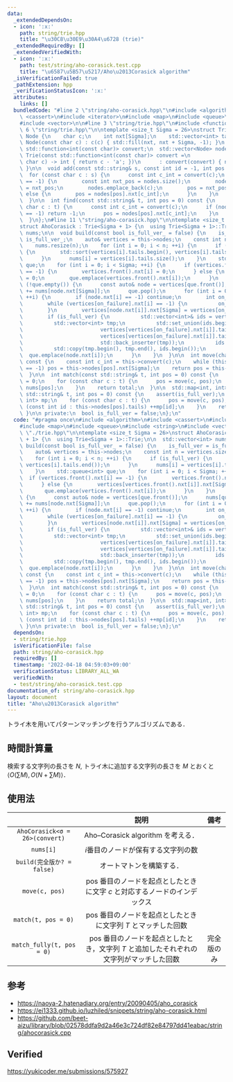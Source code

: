 ```yaml
---
data:
  _extendedDependsOn:
  - icon: ':x:'
    path: string/trie.hpp
    title: "\u30C8\u30E9\u30A4\u6728 (trie)"
  _extendedRequiredBy: []
  _extendedVerifiedWith:
  - icon: ':x:'
    path: test/string/aho-corasick.test.cpp
    title: "\u6587\u5B57\u5217/Aho\u2013Corasick algorithm"
  _isVerificationFailed: true
  _pathExtension: hpp
  _verificationStatusIcon: ':x:'
  attributes:
    links: []
  bundledCode: "#line 2 \"string/aho-corasick.hpp\"\n#include <algorithm>\n#include\
    \ <cassert>\n#include <iterator>\n#include <map>\n#include <queue>\n#include <string>\n\
    #include <vector>\n\n#line 3 \"string/trie.hpp\"\n#include <functional>\n#line\
    \ 6 \"string/trie.hpp\"\n\ntemplate <size_t Sigma = 26>\nstruct Trie {\n  struct\
    \ Node {\n    char c;\n    int nxt[Sigma];\n    std::vector<int> tails;\n    explicit\
    \ Node(const char c) : c(c) { std::fill(nxt, nxt + Sigma, -1); }\n  };\n\n  const\
    \ std::function<int(const char)> convert;\n  std::vector<Node> nodes;\n\n  explicit\
    \ Trie(const std::function<int(const char)> convert =\n                    [](const\
    \ char c) -> int { return c - 'a'; })\n      : convert(convert) { nodes.emplace_back('$');\
    \ }\n\n  void add(const std::string& s, const int id = -1, int pos = 0) {\n  \
    \  for (const char c : s) {\n      const int c_int = convert(c);\n      if (nodes[pos].nxt[c_int]\
    \ == -1) {\n        const int nxt_pos = nodes.size();\n        nodes[pos].nxt[c_int]\
    \ = nxt_pos;\n        nodes.emplace_back(c);\n        pos = nxt_pos;\n      }\
    \ else {\n        pos = nodes[pos].nxt[c_int];\n      }\n    }\n    nodes[pos].tails.emplace_back(id);\n\
    \  }\n\n  int find(const std::string& t, int pos = 0) const {\n    for (const\
    \ char c : t) {\n      const int c_int = convert(c);\n      if (nodes[pos].nxt[c_int]\
    \ == -1) return -1;\n      pos = nodes[pos].nxt[c_int];\n    }\n    return pos;\n\
    \  }\n};\n#line 11 \"string/aho-corasick.hpp\"\n\ntemplate <size_t Sigma = 26>\n\
    struct AhoCorasick : Trie<Sigma + 1> {\n  using Trie<Sigma + 1>::Trie;\n\n  std::vector<int>\
    \ nums;\n\n  void build(const bool is_full_ver_ = false) {\n    is_full_ver =\
    \ is_full_ver_;\n    auto& vertices = this->nodes;\n    const int n = vertices.size();\n\
    \    nums.resize(n);\n    for (int i = 0; i < n; ++i) {\n      if (is_full_ver)\
    \ {\n        std::sort(vertices[i].tails.begin(), vertices[i].tails.end());\n\
    \      }\n      nums[i] = vertices[i].tails.size();\n    }\n    std::queue<int>\
    \ que;\n    for (int i = 0; i < Sigma; ++i) {\n      if (vertices.front().nxt[i]\
    \ == -1) {\n        vertices.front().nxt[i] = 0;\n      } else {\n        vertices[vertices.front().nxt[i]].nxt[Sigma]\
    \ = 0;\n        que.emplace(vertices.front().nxt[i]);\n      }\n    }\n    while\
    \ (!que.empty()) {\n      const auto& node = vertices[que.front()];\n      nums[que.front()]\
    \ += nums[node.nxt[Sigma]];\n      que.pop();\n      for (int i = 0; i < Sigma;\
    \ ++i) {\n        if (node.nxt[i] == -1) continue;\n        int on_failure = node.nxt[Sigma];\n\
    \        while (vertices[on_failure].nxt[i] == -1) {\n          on_failure = vertices[on_failure].nxt[Sigma];\n\
    \        }\n        vertices[node.nxt[i]].nxt[Sigma] = vertices[on_failure].nxt[i];\n\
    \        if (is_full_ver) {\n          std::vector<int>& ids = vertices[node.nxt[i]].tails;\n\
    \          std::vector<int> tmp;\n          std::set_union(ids.begin(), ids.end(),\n\
    \                         vertices[vertices[on_failure].nxt[i]].tails.begin(),\n\
    \                         vertices[vertices[on_failure].nxt[i]].tails.end(),\n\
    \                         std::back_inserter(tmp));\n          ids.resize(tmp.size());\n\
    \          std::copy(tmp.begin(), tmp.end(), ids.begin());\n        }\n      \
    \  que.emplace(node.nxt[i]);\n      }\n    }\n  }\n\n  int move(char c, int pos)\
    \ const {\n    const int c_int = this->convert(c);\n    while (this->nodes[pos].nxt[c_int]\
    \ == -1) pos = this->nodes[pos].nxt[Sigma];\n    return pos = this->nodes[pos].nxt[c_int];\n\
    \  }\n\n  int match(const std::string& t, int pos = 0) const {\n    int total\
    \ = 0;\n    for (const char c : t) {\n      pos = move(c, pos);\n      total +=\
    \ nums[pos];\n    }\n    return total;\n  }\n\n  std::map<int, int> match_fully(const\
    \ std::string& t, int pos = 0) const {\n    assert(is_full_ver);\n    std::map<int,\
    \ int> mp;\n    for (const char c : t) {\n      pos = move(c, pos);\n      for\
    \ (const int id : this->nodes[pos].tails) ++mp[id];\n    }\n    return mp;\n \
    \ }\n\n private:\n  bool is_full_ver = false;\n};\n"
  code: "#pragma once\n#include <algorithm>\n#include <cassert>\n#include <iterator>\n\
    #include <map>\n#include <queue>\n#include <string>\n#include <vector>\n\n#include\
    \ \"./trie.hpp\"\n\ntemplate <size_t Sigma = 26>\nstruct AhoCorasick : Trie<Sigma\
    \ + 1> {\n  using Trie<Sigma + 1>::Trie;\n\n  std::vector<int> nums;\n\n  void\
    \ build(const bool is_full_ver_ = false) {\n    is_full_ver = is_full_ver_;\n\
    \    auto& vertices = this->nodes;\n    const int n = vertices.size();\n    nums.resize(n);\n\
    \    for (int i = 0; i < n; ++i) {\n      if (is_full_ver) {\n        std::sort(vertices[i].tails.begin(),\
    \ vertices[i].tails.end());\n      }\n      nums[i] = vertices[i].tails.size();\n\
    \    }\n    std::queue<int> que;\n    for (int i = 0; i < Sigma; ++i) {\n    \
    \  if (vertices.front().nxt[i] == -1) {\n        vertices.front().nxt[i] = 0;\n\
    \      } else {\n        vertices[vertices.front().nxt[i]].nxt[Sigma] = 0;\n \
    \       que.emplace(vertices.front().nxt[i]);\n      }\n    }\n    while (!que.empty())\
    \ {\n      const auto& node = vertices[que.front()];\n      nums[que.front()]\
    \ += nums[node.nxt[Sigma]];\n      que.pop();\n      for (int i = 0; i < Sigma;\
    \ ++i) {\n        if (node.nxt[i] == -1) continue;\n        int on_failure = node.nxt[Sigma];\n\
    \        while (vertices[on_failure].nxt[i] == -1) {\n          on_failure = vertices[on_failure].nxt[Sigma];\n\
    \        }\n        vertices[node.nxt[i]].nxt[Sigma] = vertices[on_failure].nxt[i];\n\
    \        if (is_full_ver) {\n          std::vector<int>& ids = vertices[node.nxt[i]].tails;\n\
    \          std::vector<int> tmp;\n          std::set_union(ids.begin(), ids.end(),\n\
    \                         vertices[vertices[on_failure].nxt[i]].tails.begin(),\n\
    \                         vertices[vertices[on_failure].nxt[i]].tails.end(),\n\
    \                         std::back_inserter(tmp));\n          ids.resize(tmp.size());\n\
    \          std::copy(tmp.begin(), tmp.end(), ids.begin());\n        }\n      \
    \  que.emplace(node.nxt[i]);\n      }\n    }\n  }\n\n  int move(char c, int pos)\
    \ const {\n    const int c_int = this->convert(c);\n    while (this->nodes[pos].nxt[c_int]\
    \ == -1) pos = this->nodes[pos].nxt[Sigma];\n    return pos = this->nodes[pos].nxt[c_int];\n\
    \  }\n\n  int match(const std::string& t, int pos = 0) const {\n    int total\
    \ = 0;\n    for (const char c : t) {\n      pos = move(c, pos);\n      total +=\
    \ nums[pos];\n    }\n    return total;\n  }\n\n  std::map<int, int> match_fully(const\
    \ std::string& t, int pos = 0) const {\n    assert(is_full_ver);\n    std::map<int,\
    \ int> mp;\n    for (const char c : t) {\n      pos = move(c, pos);\n      for\
    \ (const int id : this->nodes[pos].tails) ++mp[id];\n    }\n    return mp;\n \
    \ }\n\n private:\n  bool is_full_ver = false;\n};\n"
  dependsOn:
  - string/trie.hpp
  isVerificationFile: false
  path: string/aho-corasick.hpp
  requiredBy: []
  timestamp: '2022-04-18 04:59:03+09:00'
  verificationStatus: LIBRARY_ALL_WA
  verifiedWith:
  - test/string/aho-corasick.test.cpp
documentation_of: string/aho-corasick.hpp
layout: document
title: "Aho\u2013Corasick algorithm"
---
```


トライ木を用いてパターンマッチングを行うアルゴリズムである．


## 時間計算量

検索する文字列の長さを $N$, トライ木に追加する文字列の長さを $M$ とおくと $\langle O(\sum{M}), O(N + \sum{M}) \rangle$．


## 使用法

||説明|備考|
|:--:|:--:|:--:|
|`AhoCorasick<σ = 26>(convert)`|Aho–Corasick algorithm を考える．||
|`nums[i]`|$i$番目のノードが保有する文字列の数||
|`build(完全版か? = false)`|オートマトンを構築する．||
|`move(c, pos)`|$\mathrm{pos}$ 番目のノードを起点としたときに文字 $c$ と対応するノードのインデックス||
|`match(t, pos = 0)`|$\mathrm{pos}$ 番目のノードを起点としたときに文字列 $T$ とマッチした回数||
|`match_fully(t, pos = 0)`|$\mathrm{pos}$ 番目のノードを起点としたとき，文字列 $T$ と追加したそれぞれの文字列がマッチした回数|完全版のみ|


## 参考

- https://naoya-2.hatenadiary.org/entry/20090405/aho_corasick
- https://ei1333.github.io/luzhiled/snippets/string/aho-corasick.html
- https://github.com/beet-aizu/library/blob/02578ddfa9d2a46e3c724df82e84797dd41eabac/string/ahocorasick.cpp


## Verified

https://yukicoder.me/submissions/575927
